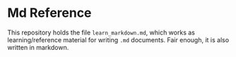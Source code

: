 # Md Reference 

This repository holds the file `learn_markdown.md`, which works as learning/reference material for writing `.md` documents. Fair enough, it is also written in markdown.
